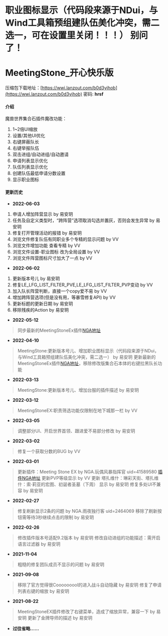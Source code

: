 #  **职业图标显示（代码段来源于NDui，与Wind工具箱预组建队伍美化冲突，需二选一，可在设置里关闭！！！） 别问了！** 


# MeetingStone_开心快乐版
压缩包下载地址：[https://wwi.lanzout.com/b0d3yjhob](https://wwi.lanzout.com/b0d3yjhob) 密码: **hrsf**

#### 介绍
魔兽世界集合石插件魔改功能：

 1. 1~2倍UI缩放
 2. 设置/其他UI优化 
 3. 右键屏蔽队长 
 4. 右键举报队伍 
 5. 双击进组/自动进组/自动邀请 
 6. 申请列表显示优化
 7. 队伍列表显示优化
 8. 创建队伍最低申请分数设置
 9. 显示职业图标

#### 更新历史

 - **2022-06-03**


1. 申请人增加阵营显示 by 易安玥
2. 任务及自定义类型时，“跨阵营”选项取消勾选并置灰，否则会发生异常  by 易安玥
3. 修复打开管理活动的报错  by 易安玥
4. 浏览文件修复队伍有同职业多个专精的显示问题  by VV
5. 浏览文件增加功能 查看专精  by VV
6. 浏览文件设置-职业图标 改为全局设置  by VV
7. 浏览文件阵营图标尺寸加大了一点  by VV

 - **2022-06-02**


1. 更新版本号儿 by 易安玥
2. 修复LE_LFG_LIST_FILTER_PVE,LE_LFG_LIST_FILTER_PVP变动 by VV
3. 加入队长阵营判断，直接一个copy爱不易 by VV
4. 增加跨阵营选项(但是没有用，等暴雪修复API) by VV
5. 更新标题的更新日期 by 易安玥
6. 移除残疾的Action by 易安玥


 - **2022-05-12**

> 同步最新的MeetingStoneEx插件[NGA地址](https://bbs.nga.cn/read.php?tid=30841564)

 - **2022-04-10**

> MeetingStone:更新版本号儿、增加职业图标显示（代码段来源于NDui，与Wind工具箱预组建队伍美化冲突，需二选一） by 易安玥
> 更新最新的MeetingStoneEx插件[NGA地址](https://bbs.nga.cn/read.php?tid=30841564)，移除修改版集合石本体的右键拉黑队长功能

 - **2022-03-13**

> MeetingStone:更新版本号儿、增加台服的插件描述 by 易安玥

 - **2022-03-12**

> MeetingStoneEX:职责筛选功能仅限制在地下城那一栏 by VV

 - **2022-03-05**

> 调整部分UI、开启世界首领、跟进爱不易部分修改 by 易安玥

 - **2022-03-02**

> 修复一个获取分数的BUG by VV

 - **2022-03-01**

> 更新插件：Meeting Stone EX by NGA.玩偶风暴指挥官 uid=41589580 [插件NGA地址](https://nga.178.com/read.php?tid=30841564)
> 更新PVP等级显示 by VV 
> 更新 塔扎维什：琳彩天街、塔扎维什：索·莉亚的宏图、初诞者圣墓（下周） 显示 by 易安玥 
> 修复多处UI不兼容 by 易安玥

 - **2022-02-27**

> 修复刷新显示2条的问题 by NGA.雨夜独行客 uid=2464069 
> 移除了刷新按钮需等待3秒继续点击的限制 by 易安玥

 - **2022-02-26**

> 修改插件版本号适配9.2版本  by 易安玥 
> 修改自动进组的功能描述：需开启语言过滤器  by 易安玥

 - **2021-11-04**

> 粗糙的修复团队成员不显示的问题  by 易安玥

 - **2021-09-08**

> 移除了官方觉得很Cooooooool的进入战斗自动隐藏  by 易安玥 
> 修复了申请列表右键的缩放  by 易安玥

 - **2021-08-22**

> MeetingStoneEX插件修改了右键菜单，造成了缩放异常，兼容一下  by 易安玥 
> 更新了金牌导师的描述  by 易安玥

 - **过往省略……**

